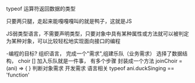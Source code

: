 typeof  运算符返回数据的类型

只要两只腿，走起来能嘎嘎嘎叫的就是鸭子，这就是JS

JS弱类型语言，不需要声明类型，只要对象中具有某种属性或方法就可以被判定为某种对象，可以比较轻松地实现面向接口的编程

-编程的目标?    组织语言， 完成一个"需求",组建乐队（业务需求）
 选择了数据结构， choir [] 
 加入乐队就是一件事， 有多个步骤  封装成一个方法
 joinChoir = (ani) => { }
 判断对象需求 开发需求 语言相关
 typeof ani.duckSinging == 'function'